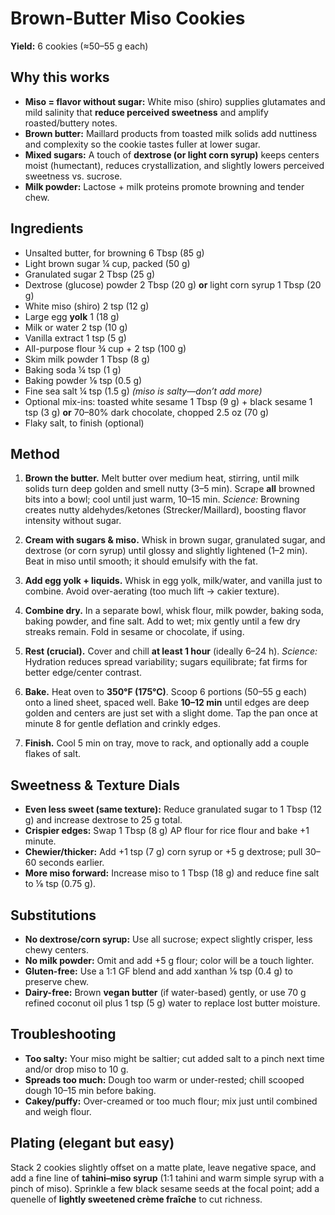 # Brown-Butter Miso Cookies

**Yield:** 6 cookies (≈50–55 g each)

## Why this works

* **Miso = flavor without sugar:** White miso (shiro) supplies glutamates and mild salinity that **reduce perceived sweetness** and amplify roasted/buttery notes.
* **Brown butter:** Maillard products from toasted milk solids add nuttiness and complexity so the cookie tastes fuller at lower sugar.
* **Mixed sugars:** A touch of **dextrose (or light corn syrup)** keeps centers moist (humectant), reduces crystallization, and slightly lowers perceived sweetness vs. sucrose.
* **Milk powder:** Lactose + milk proteins promote browning and tender chew.

## Ingredients

* Unsalted butter, for browning 6 Tbsp (85 g)
* Light brown sugar ¼ cup, packed (50 g)
* Granulated sugar 2 Tbsp (25 g)
* Dextrose (glucose) powder 2 Tbsp (20 g) **or** light corn syrup 1 Tbsp (20 g)
* White miso (shiro) 2 tsp (12 g)
* Large egg **yolk** 1 (18 g)
* Milk or water 2 tsp (10 g)
* Vanilla extract 1 tsp (5 g)
* All-purpose flour ¾ cup + 2 tsp (100 g)
* Skim milk powder 1 Tbsp (8 g)
* Baking soda ¼ tsp (1 g)
* Baking powder ⅛ tsp (0.5 g)
* Fine sea salt ¼ tsp (1.5 g) *(miso is salty—don’t add more)*
* Optional mix-ins: toasted white sesame 1 Tbsp (9 g) + black sesame 1 tsp (3 g) **or** 70–80% dark chocolate, chopped 2.5 oz (70 g)
* Flaky salt, to finish (optional)

## Method

1. **Brown the butter.** Melt butter over medium heat, stirring, until milk solids turn deep golden and smell nutty (3–5 min). Scrape **all** browned bits into a bowl; cool until just warm, 10–15 min.
   *Science:* Browning creates nutty aldehydes/ketones (Strecker/Maillard), boosting flavor intensity without sugar.

2. **Cream with sugars & miso.** Whisk in brown sugar, granulated sugar, and dextrose (or corn syrup) until glossy and slightly lightened (1–2 min). Beat in miso until smooth; it should emulsify with the fat.

3. **Add egg yolk + liquids.** Whisk in egg yolk, milk/water, and vanilla just to combine. Avoid over-aerating (too much lift → cakier texture).

4. **Combine dry.** In a separate bowl, whisk flour, milk powder, baking soda, baking powder, and fine salt. Add to wet; mix gently until a few dry streaks remain. Fold in sesame or chocolate, if using.

5. **Rest (crucial).** Cover and chill **at least 1 hour** (ideally 6–24 h).
   *Science:* Hydration reduces spread variability; sugars equilibrate; fat firms for better edge/center contrast.

6. **Bake.** Heat oven to **350°F (175°C)**. Scoop 6 portions (50–55 g each) onto a lined sheet, spaced well. Bake **10–12 min** until edges are deep golden and centers are just set with a slight dome. Tap the pan once at minute 8 for gentle deflation and crinkly edges.

7. **Finish.** Cool 5 min on tray, move to rack, and optionally add a couple flakes of salt.

## Sweetness & Texture Dials

* **Even less sweet (same texture):** Reduce granulated sugar to 1 Tbsp (12 g) and increase dextrose to 25 g total.
* **Crispier edges:** Swap 1 Tbsp (8 g) AP flour for rice flour and bake +1 minute.
* **Chewier/thicker:** Add +1 tsp (7 g) corn syrup or +5 g dextrose; pull 30–60 seconds earlier.
* **More miso forward:** Increase miso to 1 Tbsp (18 g) and reduce fine salt to ⅛ tsp (0.75 g).

## Substitutions

* **No dextrose/corn syrup:** Use all sucrose; expect slightly crisper, less chewy centers.
* **No milk powder:** Omit and add +5 g flour; color will be a touch lighter.
* **Gluten-free:** Use a 1:1 GF blend and add xanthan ⅛ tsp (0.4 g) to preserve chew.
* **Dairy-free:** Brown **vegan butter** (if water-based) gently, or use 70 g refined coconut oil plus 1 tsp (5 g) water to replace lost butter moisture.

## Troubleshooting

* **Too salty:** Your miso might be saltier; cut added salt to a pinch next time and/or drop miso to 10 g.
* **Spreads too much:** Dough too warm or under-rested; chill scooped dough 10–15 min before baking.
* **Cakey/puffy:** Over-creamed or too much flour; mix just until combined and weigh flour.

## Plating (elegant but easy)

Stack 2 cookies slightly offset on a matte plate, leave negative space, and add a fine line of **tahini–miso syrup** (1:1 tahini and warm simple syrup with a pinch of miso). Sprinkle a few black sesame seeds at the focal point; add a quenelle of **lightly sweetened crème fraîche** to cut richness.
